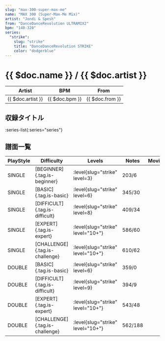 ```yaml
---
slug: "max-300-super-max-me"
name: "MAX 300 (Super-Max-Me Mix)"
artist: "Jondi & Spesh"
from: "DanceDanceRevolution ULTRAMIX2"
bpm: "140-320"
series:
  "strike":
    slug: "strike"
    title: "DanceDanceRevolution STRIKE"
    color: "dodgerblue"
---
```


# {{ $doc.name }} / {{ $doc.artist }}

|Artist|BPM|From|
|------|---|----|
|{{ $doc.artist }}|{{ $doc.bpm }}|{{ $doc.from }}|

## 収録タイトル

:series-list{:series="series"}

## 譜面一覧

|PlayStyle|Difficulty|Levels|Notes|Movie|
|---------|----------|------|-----|-----|
|SINGLE|[BEGINNER]{.tag.is-beginner}|:level{slug="strike" level=3}|203/6||
|SINGLE|[BASIC]{.tag.is-basic}|:level{slug="strike" level=6}|345/30||
|SINGLE|[DIFFICULT]{.tag.is-difficult}|:level{slug="strike" level=8}|409/34||
|SINGLE|[EXPERT]{.tag.is-expert}|:level{slug="strike" level="10+"}|586/60||
|SINGLE|[CHALLENGE]{.tag.is-challenge}|:level{slug="strike" level="10+"}|610/62||
|DOUBLE|[BASIC]{.tag.is-basic}|:level{slug="strike" level=6}|359/0||
|DOUBLE|[DIFFICULT]{.tag.is-difficult}|:level{slug="strike" level=9}|394/9||
|DOUBLE|[EXPERT]{.tag.is-expert}|:level{slug="strike" level="10+"}|543/48||
|DOUBLE|[CHALLENGE]{.tag.is-challenge}|:level{slug="strike" level="10+"}|562/188||
